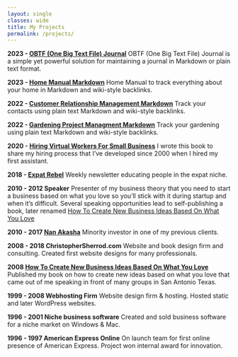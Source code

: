 ```yaml
---
layout: single
classes: wide
title: My Projects
permalink: /projects/
---
```

**2023 - [OBTF (One Big Text File) Journal](/obtf)**
OBTF (One Big Text File) Journal is a simple yet powerful solution for maintaining a journal in Markdown or plain text format.

**2023 - [Home Manual Markdown](/home-manual)**
Home Manual to track everything about your home in Markdown and wiki-style backlinks.

**2022 - [Customer Relationship Management Markdown](/crm)**
Track your contacts using plain text Markdown and wiki-style backlinks.

**2022 - [Gardening Project Managment Markdown](/gardening)**
Track your gardening using plain text Markdown and wiki-style backlinks.

**2020 - [Hiring Virtual Workers For Small Business](/hiring)**
I wrote this book to share my hiring process that I’ve developed since 2000 when I hired my first assistant. 

**2018 - [Expat Rebel](/expatrebel)**
Weekly newsletter educating people in the expat niche.

**2010 - 2012 Speaker**
Presenter of my business theory that you need to start a business based on what you love so you’ll stick with it during startup and when it’s difficult. Several speaking opportunities lead to self-publishing a book, later renamed [How To Create New Business Ideas Based On What You Love](https://christophersherrod.com/2020/12/02/business-ideas.html)

**2010 - 2017 [Nan Akasha](/nanakasha)**
Minority investor in one of my previous clients.

**2008 - 2018 ChristopherSherrod.com**
Website and book design firm and consulting.
Created first website designs for many professionals.

**2008 [How To Create New Business Ideas Based On What You Love](/business-ideas)**
Published my book on how to create new ideas based on what you love that came out of me speaking in front of many groups in San Antonio Texas.

**1999 - 2008 Webhosting Firm**
Website design firm & hosting. Hosted static and later WordPress websites.

**1996 - 2001 Niche business software**
Created and sold business software for a niche market on Windows & Mac.

**1996 - 1997 American Express Online**
On launch team for first online presence of American Express. Project won internal award for innovation.